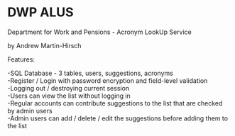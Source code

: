 # DWP ALUS

Department for Work and Pensions - Acronym LookUp Service

by Andrew Martin-Hirsch

Features:  

-SQL Database - 3 tables, users, suggestions, acronyms  
-Register / Login with password encryption and field-level validation  
-Logging out / destroying current session  
-Users can view the list without logging in  
-Regular accounts can contribute suggestions to the list that are checked by admin users  
-Admin users can add / delete / edit the suggestions before adding them to the list  
